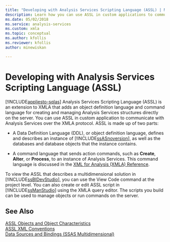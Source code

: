 ```yaml
---
title: "Developing with Analysis Services Scripting Language (ASSL) | Microsoft Docs"
description: Learn how you can use ASSL in custom applications to communicate with Analysis Services over the XMLA protocol.
ms.date: 05/02/2018
ms.service: analysis-services
ms.custom: xmla
ms.topic: conceptual
ms.author: kfollis
ms.reviewer: kfollis
author: minewiskan

---
```

# Developing with Analysis Services Scripting Language (ASSL)
[!INCLUDE[appliesto-sqlas](../../includes/appliesto-sqlas.md)]
  Analysis Services Scripting Language (ASSL) is an extension to XMLA that adds an object definition language and command language for creating and managing Analysis Services structures directly on the server. You can use ASSL in custom application to communicate with Analysis Services over the XMLA protocol. ASSL is made up of two parts:  
  
-   A Data Definition Language (DDL), or object definition language, defines and describes an instance of [!INCLUDE[ssASnoversion](../../includes/ssasnoversion-md.md)], as well as the databases and database objects that the instance contains.  
  
-   A command language that sends action commands, such as **Create**, **Alter**, or **Process**, to an instance of Analysis Services. This command language is discussed in the [XML for Analysis  &#40;XMLA&#41; Reference](../../xmla/xml-for-analysis-xmla-reference.md).  
  
 To view the ASSL that describes a multidimensional solution in [!INCLUDE[ssBIDevStudio](../../includes/ssbidevstudio-md.md)], you can use the View Code command at the project level. You can also create or edit ASSL script in [!INCLUDE[ssManStudio](../../includes/ssmanstudio-md.md)] using the XMLA query editor. The scripts you build can be used to manage objects or run commands on the server.  
  
## See Also  
 [ASSL Objects and Object Characteristics](../../../analysis-services/multidimensional-models/scripting-language-assl/assl-objects-and-object-characteristics.md)   
 [ASSL XML Conventions](../../../analysis-services/multidimensional-models/scripting-language-assl/assl-xml-conventions.md)   
 [Data Sources and Bindings &#40;SSAS Multidimensional&#41;](../../../analysis-services/multidimensional-models/data-sources-and-bindings-ssas-multidimensional.md)  
  
